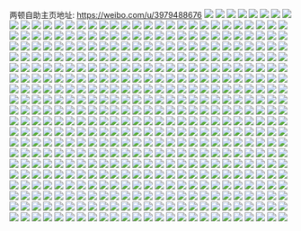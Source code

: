 两顿自助主页地址: https://weibo.com/u/3979488676 
![](https://wx4.sinaimg.cn/mw2000/ed322da4gy1h92bbf7rbbj20ka0syacl.jpg) 
![](https://wx4.sinaimg.cn/mw2000/ed322da4gy1h8z2024wazj20jw16c7al.jpg) 
![](https://wx4.sinaimg.cn/mw2000/ed322da4gy1h8z202hd1yj20jv18admh.jpg) 
![](https://wx4.sinaimg.cn/mw2000/ed322da4gy1h8n078gl5mj20mz15ktgz.jpg) 
![](https://wx4.sinaimg.cn/mw2000/ed322da4gy1h8n079qeenj20mz16bgtx.jpg) 
![](https://wx4.sinaimg.cn/mw2000/ed322da4gy1h8n07bbtqaj20mz15kwmu.jpg) 
![](https://wx4.sinaimg.cn/mw2000/ed322da4gy1h8g7yzkdy3j22c03401l0.jpg) 
![](https://wx4.sinaimg.cn/mw2000/ed322da4gy1h8g7z302j8j22c0340qv8.jpg) 
![](https://wx4.sinaimg.cn/mw2000/ed322da4gy1h8chcjrd5aj22c0340hdv.jpg) 
![](https://wx4.sinaimg.cn/mw2000/ed322da4gy1h8chclw22uj22c03404qr.jpg) 
![](https://wx4.sinaimg.cn/mw2000/ed322da4gy1h8chchbwqyj22c0340qv7.jpg) 
![](https://wx4.sinaimg.cn/mw2000/ed322da4gy1h8atebboakj20ka0tzjt6.jpg) 
![](https://wx4.sinaimg.cn/mw2000/ed322da4gy1h86vhyb4lxj22c03407wh.jpg) 
![](https://wx4.sinaimg.cn/mw2000/ed322da4gy1h86vi1uaiij22c03407wh.jpg) 
![](https://wx4.sinaimg.cn/mw2000/ed322da4gy1h86vi0edb8j22c0340e81.jpg) 
![](https://wx4.sinaimg.cn/mw2000/ed322da4gy1h86vi3zs54j22c0340qv5.jpg) 
![](https://wx4.sinaimg.cn/mw2000/ed322da4gy1h8641iiwk5j20k70vfad9.jpg) 
![](https://wx4.sinaimg.cn/mw2000/ed322da4gy1h863gi9m9jj20ji12oq8b.jpg) 
![](https://wx4.sinaimg.cn/mw2000/ed322da4gy1h83g9q6m1kj22c0340u0z.jpg) 
![](https://wx4.sinaimg.cn/mw2000/ed322da4gy1h83g9u0l39j22c03401kz.jpg) 
![](https://wx4.sinaimg.cn/mw2000/ed322da4gy1h83g9lr34xj22c03401kz.jpg) 
![](https://wx4.sinaimg.cn/mw2000/ed322da4gy1h83g9wyn5xj22c0340hdu.jpg) 
![](https://wx4.sinaimg.cn/mw2000/ed322da4gy1h83ga1ufmaj22c0340b2b.jpg) 
![](https://wx4.sinaimg.cn/mw2000/ed322da4gy1h83g9zhsemj22c03407wj.jpg) 
![](https://wx4.sinaimg.cn/mw2000/ed322da4gy1h7vemttfs1j20zk252wqi.jpg) 
![](https://wx4.sinaimg.cn/mw2000/ed322da4gy1h7vemm2ngfj23402c0hdt.jpg) 
![](https://wx4.sinaimg.cn/mw2000/ed322da4gy1h7ue2ak4btj22d035chdu.jpg) 
![](https://wx4.sinaimg.cn/mw2000/ed322da4gy1h7ue2btx9xj21be0zktcd.jpg) 
![](https://wx4.sinaimg.cn/mw2000/ed322da4gy1h7ue2dzu6bj21be0zkjtx.jpg) 
![](https://wx4.sinaimg.cn/mw2000/ed322da4gy1h7ue1u4i2ij22c0340x6p.jpg) 
![](https://wx4.sinaimg.cn/mw2000/ed322da4gy1h7ue1xeijhj22c0340qv5.jpg) 
![](https://wx4.sinaimg.cn/mw2000/ed322da4gy1h7ue1ng6sij20tu0y0ar0.jpg) 
![](https://wx4.sinaimg.cn/mw2000/ed322da4gy1h7lxu5ji7kj20u013sgzi.jpg) 
![](https://wx4.sinaimg.cn/mw2000/ed322da4ly1h7larkwkiwj20n01dsh21.jpg) 
![](https://wx4.sinaimg.cn/mw2000/ed322da4ly1h7larxevdij20n01dsts7.jpg) 
![](https://wx4.sinaimg.cn/mw2000/ed322da4gy1h7j3inhljpj20jn13h45w.jpg) 
![](https://wx4.sinaimg.cn/mw2000/ed322da4gy1h7j3imwx33j20jl138tf8.jpg) 
![](https://wx4.sinaimg.cn/mw2000/ed322da4gy1h7d6rogisdj20jm0z0wm7.jpg) 
![](https://wx4.sinaimg.cn/mw2000/ed322da4gy1h77hjct68gj22c0340x6p.jpg) 
![](https://wx4.sinaimg.cn/mw2000/ed322da4gy1h77hjg7zr8j22c0340hdu.jpg) 
![](https://wx4.sinaimg.cn/mw2000/ed322da4gy1h77hjht3erj22c0340npd.jpg) 
![](https://wx4.sinaimg.cn/mw2000/ed322da4gy1h77hjknacij22c0340b2a.jpg) 
![](https://wx4.sinaimg.cn/mw2000/ed322da4gy1h77hjmaulxj22c03407wi.jpg) 
![](https://wx4.sinaimg.cn/mw2000/ed322da4gy1h77hjnlfh7j22c0340b29.jpg) 
![](https://wx4.sinaimg.cn/mw2000/ed322da4gy1h77hjr2w64j23402c0qv6.jpg) 
![](https://wx4.sinaimg.cn/mw2000/ed322da4gy1h77hebku5xj20jn131abi.jpg) 
![](https://wx4.sinaimg.cn/mw2000/ed322da4gy1h77hec1vtuj20jk12p0uc.jpg) 
![](https://wx4.sinaimg.cn/mw2000/ed322da4gy1h77heasd57j20jo12admm.jpg) 
![](https://wx4.sinaimg.cn/mw2000/ed322da4gy1h76d2257dxj20n00ja0t8.jpg) 
![](https://wx4.sinaimg.cn/mw2000/ed322da4gy1h73dk568kjj227u2i97wj.jpg) 
![](https://wx4.sinaimg.cn/mw2000/ed322da4gy1h727yvwtp3j21ve221kjl.jpg) 
![](https://wx4.sinaimg.cn/mw2000/ed322da4gy1h70krcdk02j20jw0q4dh0.jpg) 
![](https://wx4.sinaimg.cn/mw2000/ed322da4gy1h6urilwayzj20n010qwkk.jpg) 
![](https://wx4.sinaimg.cn/mw2000/ed322da4gy1h6urilchnuj20m910hagv.jpg) 
![](https://wx4.sinaimg.cn/mw2000/ed322da4gy1h6urimdh9pj20n010zk02.jpg) 
![](https://wx4.sinaimg.cn/mw2000/ed322da4gy1h6uriklsdlj22c0340npe.jpg) 
![](https://wx4.sinaimg.cn/mw2000/ed322da4gy1h6urimvwm8j20s00zkdlh.jpg) 
![](https://wx4.sinaimg.cn/mw2000/ed322da4gy1h6urinfmd8j20n00zqqct.jpg) 
![](https://wx4.sinaimg.cn/mw2000/ed322da4gy1h6urinxpkrj20n012vajn.jpg) 
![](https://wx4.sinaimg.cn/mw2000/ed322da4gy1h6uripf9olj20n00rmn1f.jpg) 
![](https://wx4.sinaimg.cn/mw2000/ed322da4gy1h6uriozxmaj20mz12t7di.jpg) 
![](https://wx4.sinaimg.cn/mw2000/ed322da4gy1h6to6ua7iej21jp2dsb29.jpg) 
![](https://wx4.sinaimg.cn/mw2000/ed322da4gy1h6sv511evsj225x2llqv5.jpg) 
![](https://wx4.sinaimg.cn/mw2000/ed322da4gy1h6rthuy5dvj20mz13m44u.jpg) 
![](https://wx4.sinaimg.cn/mw2000/ed322da4gy1h6pkc6hfrcj20jq159n3r.jpg) 
![](https://wx4.sinaimg.cn/mw2000/ed322da4gy1h6pkf7vzo2j20jm168tab.jpg) 
![](https://wx4.sinaimg.cn/mw2000/ed322da4gy1h6ed0dpjnfj20jy148jsn.jpg) 
![](https://wx4.sinaimg.cn/mw2000/ed322da4gy1h6e5947yd9j20k011iwfx.jpg) 
![](https://wx4.sinaimg.cn/mw2000/ed322da4gy1h6dk9z9t0hj20mz1a4afs.jpg) 
![](https://wx4.sinaimg.cn/mw2000/ed322da4gy1h6b46u1wmcj20n01dsh6y.jpg) 
![](https://wx4.sinaimg.cn/mw2000/ed322da4gy1h66ez0kq2rj20n015wwg2.jpg) 
![](https://wx4.sinaimg.cn/mw2000/ed322da4gy1h66emidbb7j20mz160tgd.jpg) 
![](https://wx4.sinaimg.cn/mw2000/ed322da4gy1h665qwnud4j20u00u0787.jpg) 
![](https://wx4.sinaimg.cn/mw2000/ed322da4gy1h665qvrikij20u00pwjtc.jpg) 
![](https://wx4.sinaimg.cn/mw2000/ed322da4gy1h664bqopbtj20jt12q45h.jpg) 
![](https://wx4.sinaimg.cn/mw2000/ed322da4gy1h664bpdqvej20js12n7b7.jpg) 
![](https://wx4.sinaimg.cn/mw2000/ed322da4gy1h658a1ip81j20n01ds1kx.jpg) 
![](https://wx4.sinaimg.cn/mw2000/ed322da4gy1h658a73cayj20n01ds1kx.jpg) 
![](https://wx4.sinaimg.cn/mw2000/ed322da4gy1h62zcut9wxj21z62le1ky.jpg) 
![](https://wx4.sinaimg.cn/mw2000/ed322da4gy1h62zcxb1saj21uf340qlc.jpg) 
![](https://wx4.sinaimg.cn/mw2000/ed322da4gy1h62tjey8m1j22v725eu0y.jpg) 
![](https://wx4.sinaimg.cn/mw2000/ed322da4gy1h62tjbdmvgj22c03404qr.jpg) 
![](https://wx4.sinaimg.cn/mw2000/ed322da4gy1h62tjggl5uj222e2r67wi.jpg) 
![](https://wx4.sinaimg.cn/mw2000/ed322da4gy1h62tj7bswbj22c03404qr.jpg) 
![](https://wx4.sinaimg.cn/mw2000/ed322da4gy1h62tj9hxo7j22vc23sb2a.jpg) 
![](https://wx4.sinaimg.cn/mw2000/ed322da4gy1h62tjd1yodj22762xk7wi.jpg) 
![](https://wx4.sinaimg.cn/mw2000/ed322da4gy1h61wphtr7aj22902lgqv6.jpg) 
![](https://wx4.sinaimg.cn/mw2000/ed322da4gy1h61wpjf925j22bh2johdu.jpg) 
![](https://wx4.sinaimg.cn/mw2000/ed322da4gy1h61wpgnc5kj22c02q2apk.jpg) 
![](https://wx4.sinaimg.cn/mw2000/ed322da4gy1h61wpl2r9qj224f2sce82.jpg) 
![](https://wx4.sinaimg.cn/mw2000/ed322da4gy1h61wpm90aej22792ixe82.jpg) 
![](https://wx4.sinaimg.cn/mw2000/ed322da4gy1h61wpp18jfj23402751ky.jpg) 
![](https://wx4.sinaimg.cn/mw2000/ed322da4gy1h61wqct9b4j22c0340u0y.jpg) 
![](https://wx4.sinaimg.cn/mw2000/ed322da4gy1h61wqany49j22c0340e82.jpg) 
![](https://wx4.sinaimg.cn/mw2000/ed322da4gy1h61wppx5oyj22o0252u0x.jpg) 
![](https://wx4.sinaimg.cn/mw2000/ed322da4gy1h608wv3efij20jf129dht.jpg) 
![](https://wx4.sinaimg.cn/mw2000/ed322da4gy1h5z3zpbz3pj20n00lmtcu.jpg) 
![](https://wx4.sinaimg.cn/mw2000/ed322da4gy1h5vwvxcjfnj22c03407wi.jpg) 
![](https://wx4.sinaimg.cn/mw2000/ed322da4gy1h5vww0gh8pj225f2ns4qq.jpg) 
![](https://wx4.sinaimg.cn/mw2000/ed322da4gy1h5vwvv20nyj22c0340kjm.jpg) 
![](https://wx4.sinaimg.cn/mw2000/ed322da4gy1h5vww1zccjj22401j5e81.jpg) 
![](https://wx4.sinaimg.cn/mw2000/ed322da4gy1h5uynmju6sj20jr138dha.jpg) 
![](https://wx4.sinaimg.cn/mw2000/ed322da4gy1h5tv2ctdrwj22c020o7wi.jpg) 
![](https://wx4.sinaimg.cn/mw2000/ed322da4gy1h5tv2b7pnjj22c0340u0y.jpg) 
![](https://wx4.sinaimg.cn/mw2000/ed322da4gy1h5logw35m6j22c02r91kz.jpg) 
![](https://wx4.sinaimg.cn/mw2000/ed322da4gy1h5logudgknj223t2gqb2a.jpg) 
![](https://wx4.sinaimg.cn/mw2000/ed322da4gy1h5logxa7t2j22c0340e81.jpg) 
![](https://wx4.sinaimg.cn/mw2000/ed322da4gy1h5logzbb58j22c0340e83.jpg) 
![](https://wx4.sinaimg.cn/mw2000/ed322da4gy1h5hvknfi79j20jq13g45c.jpg) 
![](https://wx4.sinaimg.cn/mw2000/ed322da4gy1h5doknn5a9j22c02daqv5.jpg) 
![](https://wx4.sinaimg.cn/mw2000/ed322da4gy1h5dol41l3zj226y2gw4qq.jpg) 
![](https://wx4.sinaimg.cn/mw2000/ed322da4gy1h5dol1uog7j22c0340b29.jpg) 
![](https://wx4.sinaimg.cn/mw2000/ed322da4gy1h5dokts0wcj22c03404qr.jpg) 
![](https://wx4.sinaimg.cn/mw2000/ed322da4gy1h5dol007e1j22c0340e83.jpg) 
![](https://wx4.sinaimg.cn/mw2000/ed322da4gy1h5dokqqlyjj22c0340b2b.jpg) 
![](https://wx4.sinaimg.cn/mw2000/ed322da4gy1h5dokxgzb0j22c0340u0y.jpg) 
![](https://wx4.sinaimg.cn/mw2000/ed322da4gy1h5dol4tcvej20jg0pwtci.jpg) 
![](https://wx4.sinaimg.cn/mw2000/ed322da4gy1h5dokm71drj22c03407wh.jpg) 
![](https://wx4.sinaimg.cn/mw2000/ed322da4gy1h5arellztcj20n011j0y6.jpg) 
![](https://wx4.sinaimg.cn/mw2000/ed322da4gy1h4tzl1hk5hj22c0340tqx.jpg) 
![](https://wx4.sinaimg.cn/mw2000/ed322da4gy1h4tzldeta2j20sp0zkjzu.jpg) 
![](https://wx4.sinaimg.cn/mw2000/ed322da4gy1h4tzl2wczjj21sc2dsu0x.jpg) 
![](https://wx4.sinaimg.cn/mw2000/ed322da4gy1h4tzlcsmudj22c0340khx.jpg) 
![](https://wx4.sinaimg.cn/mw2000/ed322da4gy1h4q2raufgej22572g2qv5.jpg) 
![](https://wx4.sinaimg.cn/mw2000/ed322da4gy1h4q2r301qrj21sc2a3kjl.jpg) 
![](https://wx4.sinaimg.cn/mw2000/ed322da4gy1h4q2rdwa7tj22c02m84qq.jpg) 
![](https://wx4.sinaimg.cn/mw2000/ed322da4gy1h4q2rj3ch8j216o1kwkd8.jpg) 
![](https://wx4.sinaimg.cn/mw2000/ed322da4gy1h4q2rg7037j221u1z0hdt.jpg) 
![](https://wx4.sinaimg.cn/mw2000/ed322da4gy1h4q2r4aurdj22ds1scu0x.jpg) 
![](https://wx4.sinaimg.cn/mw2000/ed322da4gy1h4q2r09jx9j21kw16odzj.jpg) 
![](https://wx4.sinaimg.cn/mw2000/ed322da4gy1h4q2rs2wqrj22c02zbu0y.jpg) 
![](https://wx4.sinaimg.cn/mw2000/ed322da4gy1h4jine2fh9j22c0340x6q.jpg) 
![](https://wx4.sinaimg.cn/mw2000/ed322da4gy1h4jinfg232j22c02lwu0x.jpg) 
![](https://wx4.sinaimg.cn/mw2000/ed322da4gy1h4jingyjtkj226y2b3hdt.jpg) 
![](https://wx4.sinaimg.cn/mw2000/ed322da4gy1h4c2hnns2rj23402c0qv5.jpg) 
![](https://wx4.sinaimg.cn/mw2000/ed322da4gy1h4c2hsei2bj23402c0hdu.jpg) 
![](https://wx4.sinaimg.cn/mw2000/ed322da4gy1h4c2i2as1vj20zk8y5kjq.jpg) 
![](https://wx4.sinaimg.cn/mw2000/ed322da4gy1h4c2icxjkwj235q23uu0y.jpg) 
![](https://wx4.sinaimg.cn/mw2000/ed322da4gy1h4c2hjeoi9j21hc0zkgur.jpg) 
![](https://wx4.sinaimg.cn/mw2000/ed322da4gy1h4c2jagcavj21cw0u0tzm.jpg) 
![](https://wx4.sinaimg.cn/mw2000/ed322da4gy1h4c2klr104j24q335ehdy.jpg) 
![](https://wx4.sinaimg.cn/mw2000/ed322da4gy1h46twwi3o0j20mz126q7j.jpg) 
![](https://wx4.sinaimg.cn/mw2000/ed322da4gy1h46twuzws3j20mz11gq6b.jpg) 
![](https://wx4.sinaimg.cn/mw2000/ed322da4gy1h46twxo7z6j20mz11t786.jpg) 
![](https://wx4.sinaimg.cn/mw2000/ed322da4gy1h466m4q966j218y0u0nbr.jpg) 
![](https://wx4.sinaimg.cn/mw2000/ed322da4gy1h439zrsuwcj21hc0zkwnk.jpg) 
![](https://wx4.sinaimg.cn/mw2000/ed322da4gy1h42x6io34pj21900u07ip.jpg) 
![](https://wx4.sinaimg.cn/mw2000/ed322da4gy1h41jqzp0ynj20jp13rq9c.jpg) 
![](https://wx4.sinaimg.cn/mw2000/ed322da4gy1h41jr033a7j20jj12h44l.jpg) 
![](https://wx4.sinaimg.cn/mw2000/ed322da4gy1h3wab1ymgsj20mf0usn3o.jpg) 
![](https://wx4.sinaimg.cn/mw2000/ed322da4gy1h3wab2slzmj20n00p9af7.jpg) 
![](https://wx4.sinaimg.cn/mw2000/ed322da4gy1h3wab3ibzxj20n00xlq73.jpg) 
![](https://wx4.sinaimg.cn/mw2000/ed322da4gy1h3qlxbjd6tj22c03404qr.jpg) 
![](https://wx4.sinaimg.cn/mw2000/ed322da4gy1h3qlx91ma3j22c02721ky.jpg) 
![](https://wx4.sinaimg.cn/mw2000/ed322da4gy1h3qlxdrjddj22c03407wi.jpg) 
![](https://wx4.sinaimg.cn/mw2000/ed322da4gy1h3qlxa2wjdj21yg1urnpd.jpg) 
![](https://wx4.sinaimg.cn/mw2000/ed322da4gy1h3qlxfyoopj22c0222kjl.jpg) 
![](https://wx4.sinaimg.cn/mw2000/ed322da4gy1h3qlx7qaomj22aa2fmb2a.jpg) 
![](https://wx4.sinaimg.cn/mw2000/ed322da4gy1h3ku4v8qzhj21n21yub29.jpg) 
![](https://wx4.sinaimg.cn/mw2000/ed322da4gy1h3h4bovjgcj20jm13xgse.jpg) 
![](https://wx4.sinaimg.cn/mw2000/ed322da4gy1h3h4bpihuhj20js13wtfh.jpg) 
![](https://wx4.sinaimg.cn/mw2000/ed322da4gy1h3h4bq1ivrj20jm13eagz.jpg) 
![](https://wx4.sinaimg.cn/mw2000/ed322da4gy1h3fzh05pfhj20ju162476.jpg) 
![](https://wx4.sinaimg.cn/mw2000/ed322da4gy1h3fzgznsqhj20jq15t0zq.jpg) 
![](https://wx4.sinaimg.cn/mw2000/ed322da4gy1h3fzh0o1sej20n017otha.jpg) 
![](https://wx4.sinaimg.cn/mw2000/ed322da4gy1h3a85oagirj20go0ej3yh.jpg) 
![](https://wx4.sinaimg.cn/mw2000/ed322da4gy1h3a280zq37j20n018ugr3.jpg) 
![](https://wx4.sinaimg.cn/mw2000/ed322da4gy1h38zh5knblj20u0140ts6.jpg) 
![](https://wx4.sinaimg.cn/mw2000/ed322da4gy1h38zg72yroj22c0340b2d.jpg) 
![](https://wx4.sinaimg.cn/mw2000/ed322da4gy1h38zg8lquzj22io1w0qv6.jpg) 
![](https://wx4.sinaimg.cn/mw2000/ed322da4gy1h38zgafwchj22io1w0u0y.jpg) 
![](https://wx4.sinaimg.cn/mw2000/ed322da4gy1h386ew5ay9j22c0340hdv.jpg) 
![](https://wx4.sinaimg.cn/mw2000/ed322da4gy1h386es7zmhj23402c0u0z.jpg) 
![](https://wx4.sinaimg.cn/mw2000/ed322da4gy1h37n973axhj20u00vedqn.jpg) 
![](https://wx4.sinaimg.cn/mw2000/ed322da4gy1h3706hrejmj211g19awt1.jpg) 
![](https://wx4.sinaimg.cn/mw2000/ed322da4gy1h3706jg00zj22bc334npd.jpg) 
![](https://wx4.sinaimg.cn/mw2000/ed322da4gy1h3709zlb6gj20n015tgwk.jpg) 
![](https://wx4.sinaimg.cn/mw2000/ed322da4gy1h3709xy4t4j20tz128dse.jpg) 
![](https://wx4.sinaimg.cn/mw2000/ed322da4gy1h3706k8v4dj212n1fh7la.jpg) 
![](https://wx4.sinaimg.cn/mw2000/ed322da4gy1h30039ugr2j20n0139dnh.jpg) 
![](https://wx4.sinaimg.cn/mw2000/ed322da4gy1h30039dx6hj20n013410j.jpg) 
![](https://wx4.sinaimg.cn/mw2000/ed322da4gy1h3003a96d5j20mz133qa2.jpg) 
![](https://wx4.sinaimg.cn/mw2000/ed322da4gy1h2zxe0m8q1j23402c04qr.jpg) 
![](https://wx4.sinaimg.cn/mw2000/ed322da4gy1h2zxdybyehj22j824eqv5.jpg) 
![](https://wx4.sinaimg.cn/mw2000/ed322da4gy1h2zxe20r5uj229o253b2a.jpg) 
![](https://wx4.sinaimg.cn/mw2000/ed322da4gy1h2kzepks1vj20mz11iq9i.jpg) 
![](https://wx4.sinaimg.cn/mw2000/ed322da4gy1h2kurtyu5qj22c0340hdt.jpg) 
![](https://wx4.sinaimg.cn/mw2000/ed322da4gy1h2kurz4qn7j224e2qmkjl.jpg) 
![](https://wx4.sinaimg.cn/mw2000/ed322da4gy1h2knhtgwt6j22qr1hnu0x.jpg) 
![](https://wx4.sinaimg.cn/mw2000/ed322da4gy1h2knhue1l0j22c02ejx6p.jpg) 
![](https://wx4.sinaimg.cn/mw2000/ed322da4gy1h2kot0gb1mj235s2dchdv.jpg) 
![](https://wx4.sinaimg.cn/mw2000/ed322da4gy1h2knhoh7pdj22by1w3hdt.jpg) 
![](https://wx4.sinaimg.cn/mw2000/ed322da4gy1h2jqbxpyr0j20mz19jwka.jpg) 
![](https://wx4.sinaimg.cn/mw2000/ed322da4gy1h2fvvqbk20j20mz0u2n2y.jpg) 
![](https://wx4.sinaimg.cn/mw2000/ed322da4gy1h2fvvpg1wtj20ed0hndiq.jpg) 
![](https://wx4.sinaimg.cn/mw2000/ed322da4gy1h2bnldvpy9j20cy03kmxr.jpg) 
![](https://wx4.sinaimg.cn/mw2000/ed322da4gy1h284t7ab2bj20jx17yqa7.jpg) 
![](https://wx4.sinaimg.cn/mw2000/ed322da4gy1h284t6oquvj20jo17magw.jpg) 
![](https://wx4.sinaimg.cn/mw2000/ed322da4gy1h284t7u6smj20jg17eagq.jpg) 
![](https://wx4.sinaimg.cn/mw2000/ed322da4gy1h284t97hyxj20jp1630yz.jpg) 
![](https://wx4.sinaimg.cn/mw2000/ed322da4gy1h284t9rnirj20jm189dm5.jpg) 
![](https://wx4.sinaimg.cn/mw2000/ed322da4gy1h25u9z4a9uj22c02u3x6p.jpg) 
![](https://wx4.sinaimg.cn/mw2000/ed322da4gy1h25ua1j5ffj22c0340qv6.jpg) 
![](https://wx4.sinaimg.cn/mw2000/ed322da4gy1h25ua5j52lj22c0340u0x.jpg) 
![](https://wx4.sinaimg.cn/mw2000/ed322da4gy1h25u9xdz61j223t20hhdt.jpg) 
![](https://wx4.sinaimg.cn/mw2000/ed322da4gy1h25ua7vjlcj22c03401kz.jpg) 
![](https://wx4.sinaimg.cn/mw2000/ed322da4gy1h25uaa8kgkj229g25ie81.jpg) 
![](https://wx4.sinaimg.cn/mw2000/ed322da4gy1h25v7120m3j22oc3kgb2b.jpg) 
![](https://wx4.sinaimg.cn/mw2000/ed322da4gy1h23nhuxuq7j20n00zfagw.jpg) 
![](https://wx4.sinaimg.cn/mw2000/ed322da4gy1h223papscfj20jw11wagk.jpg) 
![](https://wx4.sinaimg.cn/mw2000/ed322da4gy1h219kh5j61j22c0340qv6.jpg) 
![](https://wx4.sinaimg.cn/mw2000/ed322da4gy1h219kizbc7j22c0222qv5.jpg) 
![](https://wx4.sinaimg.cn/mw2000/ed322da4gy1h219kdc48fj22c03247ph.jpg) 
![](https://wx4.sinaimg.cn/mw2000/ed322da4gy1h219ke62gkj22742xi4qq.jpg) 
![](https://wx4.sinaimg.cn/mw2000/ed322da4gy1h219wr7memj21sc2ds1ky.jpg) 
![](https://wx4.sinaimg.cn/mw2000/ed322da4gy1h219ws58rgj21sc2dsx6p.jpg) 
![](https://wx4.sinaimg.cn/mw2000/ed322da4gy1h219unux59j20mz0udgwc.jpg) 
![](https://wx4.sinaimg.cn/mw2000/ed322da4gy1h1s89gvsndj20j50ogabh.jpg) 
![](https://wx4.sinaimg.cn/mw2000/ed322da4gy1h1s89ha0x2j20iy0u3wi3.jpg) 
![](https://wx4.sinaimg.cn/mw2000/ed322da4gy1h1s89qjvlmj20j90vgdiq.jpg) 
![](https://wx4.sinaimg.cn/mw2000/ed322da4gy1h1s89fbcs1j20ji18vn05.jpg) 
![](https://wx4.sinaimg.cn/mw2000/ed322da4gy1h1rhvdtnnyj20mj0hmwgj.jpg) 
![](https://wx4.sinaimg.cn/mw2000/ed322da4gy1h1ql1ymisbj213u0tunfk.jpg) 
![](https://wx4.sinaimg.cn/mw2000/ed322da4gy1h1ql21dizhj22c03401ky.jpg) 
![](https://wx4.sinaimg.cn/mw2000/ed322da4gy1h1ql22syblj22c0340b2a.jpg) 
![](https://wx4.sinaimg.cn/mw2000/ed322da4gy1h1ql1zqwqqj22c0340e82.jpg) 
![](https://wx4.sinaimg.cn/mw2000/ed322da4gy1h1ql1vfciyj22c03401kz.jpg) 
![](https://wx4.sinaimg.cn/mw2000/ed322da4gy1h1ql1x432xj22bo26yb2a.jpg) 
![](https://wx4.sinaimg.cn/mw2000/ed322da4gy1h1ngopmixdj22c0340b2a.jpg) 
![](https://wx4.sinaimg.cn/mw2000/ed322da4gy1h1imkqodlqj20jy0p442x.jpg) 
![](https://wx4.sinaimg.cn/mw2000/ed322da4gy1h1h74gzcg2j22c0340x6p.jpg) 
![](https://wx4.sinaimg.cn/mw2000/ed322da4gy1h1e8zzh3gpj20n0191gt1.jpg) 
![](https://wx4.sinaimg.cn/mw2000/ed322da4gy1h1e8zzwre2j20n017j452.jpg) 
![](https://wx4.sinaimg.cn/mw2000/ed322da4gy1h1e9009kdyj20n0191dmw.jpg) 
![](https://wx4.sinaimg.cn/mw2000/ed322da4gy1h13ftsner9j224f2tzu0x.jpg) 
![](https://wx4.sinaimg.cn/mw2000/ed322da4gy1h13ftttsi2j229s312qv5.jpg) 
![](https://wx4.sinaimg.cn/mw2000/ed322da4gy1h13ftvlp76j227s2yeu0y.jpg) 
![](https://wx4.sinaimg.cn/mw2000/ed322da4gy1h107y6vesjj22c0340u0y.jpg) 
![](https://wx4.sinaimg.cn/mw2000/ed322da4gy1h107y8mc6uj22c0340npe.jpg) 
![](https://wx4.sinaimg.cn/mw2000/ed322da4gy1h0xybgafxxj22c02xqhdv.jpg) 
![](https://wx4.sinaimg.cn/mw2000/ed322da4gy1h0wsa76dfwj20n00ofjzc.jpg) 
![](https://wx4.sinaimg.cn/mw2000/ed322da4gy1h0wsaa5ls2j22c032ox6q.jpg) 
![](https://wx4.sinaimg.cn/mw2000/ed322da4gy1h0wsa6kp1qj20n00qe45n.jpg) 
![](https://wx4.sinaimg.cn/mw2000/ed322da4gy1h0v98zo63pj20n011ywmc.jpg) 
![](https://wx4.sinaimg.cn/mw2000/ed322da4gy1h0f2wz2ccaj22c0340x6p.jpg) 
![](https://wx4.sinaimg.cn/mw2000/ed322da4gy1h0e3u46s52j22c0340u0x.jpg) 
![](https://wx4.sinaimg.cn/mw2000/ed322da4gy1h08i1wkdt1j22c0340hdu.jpg) 
![](https://wx4.sinaimg.cn/mw2000/ed322da4gy1h08i220oxyj229z2es1ky.jpg) 
![](https://wx4.sinaimg.cn/mw2000/ed322da4gy1h08i1z6th7j22822l6x6p.jpg) 
![](https://wx4.sinaimg.cn/mw2000/ed322da4gy1h08jn7tlirj22c03407wj.jpg) 
![](https://wx4.sinaimg.cn/mw2000/ed322da4gy1h07i4snuelj22c0340u0y.jpg) 
![](https://wx4.sinaimg.cn/mw2000/ed322da4gy1h04oj2pnt0j225w1tjhdt.jpg) 
![](https://wx4.sinaimg.cn/mw2000/ed322da4gy1h01ocqkfd8j22c0340x6q.jpg) 
![](https://wx4.sinaimg.cn/mw2000/ed322da4gy1h01ocjz00kj217x13f7np.jpg) 
![](https://wx4.sinaimg.cn/mw2000/ed322da4gy1h01oci4vzuj22c02ie7wi.jpg) 
![](https://wx4.sinaimg.cn/mw2000/ed322da4gy1h01ocmystyj221j223qv5.jpg) 
![](https://wx4.sinaimg.cn/mw2000/ed322da4gy1h01oclh241j22c02mcu0x.jpg) 
![](https://wx4.sinaimg.cn/mw2000/ed322da4gy1h01ocgr8t7j22c0340b2a.jpg) 
![](https://wx4.sinaimg.cn/mw2000/ed322da4gy1h01ocega9aj20u010ogz2.jpg) 
![](https://wx4.sinaimg.cn/mw2000/ed322da4gy1h01oc9gx5nj234028r1ky.jpg) 
![](https://wx4.sinaimg.cn/mw2000/ed322da4gy1h01ocaye51j20u018cape.jpg) 
![](https://wx4.sinaimg.cn/mw2000/ed322da4gy1h01ocdc8p4j22c0340kjm.jpg) 
![](https://wx4.sinaimg.cn/mw2000/ed322da4gy1h01c2ifgumj20lv0180sx.jpg) 
![](https://wx4.sinaimg.cn/mw2000/ed322da4gy1h00mkprd9kj20zk2rfe81.jpg) 
![](https://wx4.sinaimg.cn/mw2000/ed322da4gy1gzzdytj3m4j20m90yqaia.jpg) 
![](https://wx4.sinaimg.cn/mw2000/ed322da4gy1gzvvtplg87j21sc1pmtzr.jpg) 
![](https://wx4.sinaimg.cn/mw2000/ed322da4gy1gzvvtqchdvj21o11xshdt.jpg) 
![](https://wx4.sinaimg.cn/mw2000/ed322da4gy1gzutku040kj20n012d4a4.jpg) 
![](https://wx4.sinaimg.cn/mw2000/ed322da4gy1gzutkt9vrsj20mz1404an.jpg) 
![](https://wx4.sinaimg.cn/mw2000/ed322da4gy1gzpvj502bdj223n1mehdt.jpg) 
![](https://wx4.sinaimg.cn/mw2000/ed322da4gy1gzp07jqjcaj22c0340e81.jpg) 
![](https://wx4.sinaimg.cn/mw2000/ed322da4gy1gzkabdeualj22c03407wi.jpg) 
![](https://wx4.sinaimg.cn/mw2000/ed322da4gy1gzkabbkz9gj22c0340b2a.jpg) 
![](https://wx4.sinaimg.cn/mw2000/ed322da4gy1gzhu8rwpgzj22c03401l0.jpg) 
![](https://wx4.sinaimg.cn/mw2000/ed322da4gy1gzgtmlc9pwj22c0340npd.jpg) 
![](https://wx4.sinaimg.cn/mw2000/ed322da4gy1gz9tehpd5vj22c03401kz.jpg) 
![](https://wx4.sinaimg.cn/mw2000/ed322da4gy1gz88gum2j1j21k32234qp.jpg) 
![](https://wx4.sinaimg.cn/mw2000/ed322da4gy1gz88gw4b2hj22c0340npe.jpg) 
![](https://wx4.sinaimg.cn/mw2000/ed322da4gy1gz6idzetkdj20jd0yo79z.jpg) 
![](https://wx4.sinaimg.cn/mw2000/ed322da4gy1gz3yie5x4lj2340256kjn.jpg) 
![](https://wx4.sinaimg.cn/mw2000/ed322da4gy1gyyafpuq46j20u20y8h0s.jpg) 
![](https://wx4.sinaimg.cn/mw2000/ed322da4gy1gyxc4xz51fj20mz14o79k.jpg) 
![](https://wx4.sinaimg.cn/mw2000/ed322da4gy1gyxc4yg2u1j20n014en1q.jpg) 
![](https://wx4.sinaimg.cn/mw2000/ed322da4gy1gyvzkwnykwj22c03401ky.jpg) 
![](https://wx4.sinaimg.cn/mw2000/ed322da4gy1gyvzkxifqtj22c03404qq.jpg) 
![](https://wx4.sinaimg.cn/mw2000/ed322da4gy1gyvzkvqa3aj22c03401ky.jpg) 
![](https://wx4.sinaimg.cn/mw2000/ed322da4gy1gyvor9nbztj20jz17c0xx.jpg) 
![](https://wx4.sinaimg.cn/mw2000/ed322da4gy1gytmv0su4sj20n015s10q.jpg) 
![](https://wx4.sinaimg.cn/mw2000/ed322da4gy1gyt3toiulnj20n00ynjuw.jpg) 
![](https://wx4.sinaimg.cn/mw2000/ed322da4gy1gyt3qdp1x0j20u02igazq.jpg) 
![](https://wx4.sinaimg.cn/mw2000/ed322da4gy1gyt3qe4celj20u01xsk5n.jpg) 
![](https://wx4.sinaimg.cn/mw2000/ed322da4gy1gyt3qf77o4j20u02hztp8.jpg) 
![](https://wx4.sinaimg.cn/mw2000/ed322da4gy1gyt3qfoatsj20u02j2k9b.jpg) 
![](https://wx4.sinaimg.cn/mw2000/ed322da4gy1gyq2f4qe03j22c0340b2a.jpg) 
![](https://wx4.sinaimg.cn/mw2000/ed322da4gy1gyp51yynerj20n016v14u.jpg) 
![](https://wx4.sinaimg.cn/mw2000/ed322da4gy1gyolqa40tqj20n0170qdp.jpg) 
![](https://wx4.sinaimg.cn/mw2000/ed322da4gy1gymskkbkttj20n01dsdu3.jpg) 
![](https://wx4.sinaimg.cn/mw2000/ed322da4gy1gymskilw9fj20n01dswte.jpg) 
![](https://wx4.sinaimg.cn/mw2000/ed322da4gy1gyk9if6khzj22c0340x6q.jpg) 
![](https://wx4.sinaimg.cn/mw2000/ed322da4gy1gy7gzdbbhxj20n00y67ay.jpg) 
![](https://wx4.sinaimg.cn/mw2000/ed322da4gy1gy7gzfzkvdj20nl0swn28.jpg) 
![](https://wx4.sinaimg.cn/mw2000/ed322da4gy1gy7gze0apoj20n00zxwjt.jpg) 
![](https://wx4.sinaimg.cn/mw2000/ed322da4gy1gy7gzfg1ltj20n010otey.jpg) 
![](https://wx4.sinaimg.cn/mw2000/ed322da4gy1gy7gzeruz1j20n0110agt.jpg) 
![](https://wx4.sinaimg.cn/mw2000/ed322da4gy1gy7gzece0qj20n010sn2e.jpg) 
![](https://wx4.sinaimg.cn/mw2000/ed322da4gy1gxuzpqzm3zj20n00abq5i.jpg) 
![](https://wx4.sinaimg.cn/mw2000/ed322da4gy1gxuzprg3myj20l007vmyo.jpg) 
![](https://wx4.sinaimg.cn/mw2000/ed322da4gy1gxuznno9vgj20my0vqdm7.jpg) 
![](https://wx4.sinaimg.cn/mw2000/ed322da4gy1gxshgm2s9yj22io1w0kjl.jpg) 
![](https://wx4.sinaimg.cn/mw2000/ed322da4gy1gxshgn7d7fj22io1w0kjl.jpg) 
![](https://wx4.sinaimg.cn/mw2000/ed322da4gy1gxsgu2yd8yj234026fhdu.jpg) 
![](https://wx4.sinaimg.cn/mw2000/ed322da4gy1gxsgtz48gkj22c0340hdv.jpg) 
![](https://wx4.sinaimg.cn/mw2000/ed322da4gy1gxsgu1ryb8j227f340hdv.jpg) 
![](https://wx4.sinaimg.cn/mw2000/ed322da4gy1gxfu1ewdnkj20n01dsjwc.jpg) 
![](https://wx4.sinaimg.cn/mw2000/ed322da4gy1gxdj03zsn9j22c0340e82.jpg) 
![](https://wx4.sinaimg.cn/mw2000/ed322da4gy1gxdj05g4qkj22c03401ky.jpg) 
![](https://wx4.sinaimg.cn/mw2000/ed322da4gy1gxdj06zgjkj22c0340kjm.jpg) 
![](https://wx4.sinaimg.cn/mw2000/ed322da4gy1gxdj02o75pj22c0340kjm.jpg) 
![](https://wx4.sinaimg.cn/mw2000/ed322da4gy1gx5go85st8j22c0340qv6.jpg) 
![](https://wx4.sinaimg.cn/mw2000/ed322da4gy1gx1z5w93c7j20zk2mt7wi.jpg) 
![](https://wx4.sinaimg.cn/mw2000/ed322da4gy1gx1z686rm8j20zk3y8kjm.jpg) 
![](https://wx4.sinaimg.cn/mw2000/ed322da4gy1gx1z60x3wjj20zk3y8kjn.jpg) 
![](https://wx4.sinaimg.cn/mw2000/ed322da4gy1gx1z5pqeb2j20zk2mtb2a.jpg) 
![](https://wx4.sinaimg.cn/mw2000/ed322da4gy1gx1z64suizj22c0340e82.jpg) 
![](https://wx4.sinaimg.cn/mw2000/ed322da4gy1gwzqt2aj90j20my0pawit.jpg) 
![](https://wx4.sinaimg.cn/mw2000/ed322da4gy1gwzqt2oer1j20mz0ntae4.jpg) 
![](https://wx4.sinaimg.cn/mw2000/ed322da4gy1gwob6fv865j20n0168qb2.jpg) 
![](https://wx4.sinaimg.cn/mw2000/ed322da4gy1gwob6f3hvzj20n015l46t.jpg) 
![](https://wx4.sinaimg.cn/mw2000/ed322da4gy1gwhwtz96spj20tu0uawlz.jpg) 
![](https://wx4.sinaimg.cn/mw2000/ed322da4gy1gwh8zdm01uj22c0340npd.jpg) 
![](https://wx4.sinaimg.cn/mw2000/ed322da4gy1gwh8zbdof3j22c0340b2a.jpg) 
![](https://wx4.sinaimg.cn/mw2000/ed322da4gy1gwh94ii62gj21ip21unj0.jpg) 
![](https://wx4.sinaimg.cn/mw2000/ed322da4gy1gvzsuv87u1j22c03407wi.jpg) 
![](https://wx4.sinaimg.cn/mw2000/ed322da4gy1gvzsurf20vj22c02c01ky.jpg) 
![](https://wx4.sinaimg.cn/mw2000/ed322da4gy1gvzsutlkrzj22c0340kjm.jpg) 
![](https://wx4.sinaimg.cn/mw2000/ed322da4gy1gvzsup605yj22c02c0qv5.jpg) 
![](https://wx4.sinaimg.cn/mw2000/ed322da4gy1gvzsunn4evj22c02c0x6p.jpg) 
![](https://wx4.sinaimg.cn/mw2000/ed322da4gy1gvzsulz66pj21sc2dsnpd.jpg) 
![](https://wx4.sinaimg.cn/mw2000/ed322da4gy1gvxmfqyy1tj22c0340e82.jpg) 
![](https://wx4.sinaimg.cn/mw2000/ed322da4gy1gvxmfq2n4yj20zk2mt4qp.jpg) 
![](https://wx4.sinaimg.cn/mw2000/ed322da4gy1gvur4cpd2cj23402c04qr.jpg) 
![](https://wx4.sinaimg.cn/mw2000/004ljwNegy1gvjpt6222ij60n01ds1kx02.jpg) 
![](https://wx4.sinaimg.cn/mw2000/004ljwNegy1gvjpt8sisfj60n01ds1kx02.jpg) 
![](https://wx4.sinaimg.cn/mw2000/004ljwNegy1gvf9dsna99j61o0280u0x02.jpg) 
![](https://wx4.sinaimg.cn/mw2000/004ljwNegy1guyuwujj1lj60n01dsqsn02.jpg) 
![](https://wx4.sinaimg.cn/mw2000/004ljwNegy1guyuwxyakyj60n01dsx3l02.jpg) 
![](https://wx4.sinaimg.cn/mw2000/004ljwNegy1gupqib0242j60k00zk76602.jpg) 
![](https://wx4.sinaimg.cn/mw2000/004ljwNegy1gupqiajfmqj60k00zkgne02.jpg) 
![](https://wx4.sinaimg.cn/mw2000/004ljwNegy1guol2ua2xoj61400u042302.jpg) 
![](https://wx4.sinaimg.cn/mw2000/004ljwNegy1guol2vhkk7j61m01u24qp02.jpg) 
![](https://wx4.sinaimg.cn/mw2000/004ljwNegy1guol2up1nqj60sp0hd7an02.jpg) 
![](https://wx4.sinaimg.cn/mw2000/004ljwNegy1gujhyvmrwmj60or0zktd502.jpg) 
![](https://wx4.sinaimg.cn/mw2000/004ljwNegy1gujhywajulj60n01dsqbb02.jpg) 
![](https://wx4.sinaimg.cn/mw2000/004ljwNegy1gug5y99h7yj60k00zktb702.jpg) 
![](https://wx4.sinaimg.cn/mw2000/004ljwNegy1gudymc38bqj60mz18bqbx02.jpg) 
![](https://wx4.sinaimg.cn/mw2000/ed322da4gy1gu4m7ltgppj23402c0b2b.jpg) 
![](https://wx4.sinaimg.cn/mw2000/ed322da4gy1gu4m7obiy1j21o0280hdt.jpg) 
![](https://wx4.sinaimg.cn/mw2000/ed322da4gy1gu4m7pwqn2j21o0280hdt.jpg) 
![](https://wx4.sinaimg.cn/mw2000/ed322da4gy1gu3u1nofqpj22c0340npe.jpg) 
![](https://wx4.sinaimg.cn/mw2000/ed322da4gy1gu3u1r6tmzj22c0340x6q.jpg) 
![](https://wx4.sinaimg.cn/mw2000/ed322da4gy1gu3u1sjvqwj22861v5hdt.jpg) 
![](https://wx4.sinaimg.cn/mw2000/ed322da4gy1gu3u1vt75bj22c03404qr.jpg) 
![](https://wx4.sinaimg.cn/mw2000/ed322da4gy1gu3u1fjliwj21sc2dsnpd.jpg) 
![](https://wx4.sinaimg.cn/mw2000/ed322da4gy1gu3u1ktze3j229d340e82.jpg) 
![](https://wx4.sinaimg.cn/mw2000/ed322da4gy1gttasj71jwj22c03404qq.jpg) 
![](https://wx4.sinaimg.cn/mw2000/ed322da4gy1gttaslv5d3j20zk17wk35.jpg) 
![](https://wx4.sinaimg.cn/mw2000/ed322da4gy1gttasfh9xtj225d2cqhdt.jpg) 
![](https://wx4.sinaimg.cn/mw2000/ed322da4gy1gttasktyz9j22c03401ky.jpg) 
![](https://wx4.sinaimg.cn/mw2000/ed322da4gy1gttasmpbb1j22c02g2npd.jpg) 
![](https://wx4.sinaimg.cn/mw2000/ed322da4gy1gttasgx8hbj22c03407wi.jpg) 
![](https://wx4.sinaimg.cn/mw2000/ed322da4gy1gthoj1ltupj20zk2iwnpd.jpg) 
![](https://wx4.sinaimg.cn/mw2000/ed322da4gy1gthoj2myhvj20zk1hfkgr.jpg) 
![](https://wx4.sinaimg.cn/mw2000/ed322da4gy1gt8kn9fcpfj22c0340b29.jpg) 
![](https://wx4.sinaimg.cn/mw2000/ed322da4gy1gt8kn7yefhj22c03407wi.jpg) 
![](https://wx4.sinaimg.cn/mw2000/ed322da4gy1gt8knbedj2j21od1rq7wh.jpg) 
![](https://wx4.sinaimg.cn/mw2000/ed322da4gy1gt8knehujkj22c0340e83.jpg) 
![](https://wx4.sinaimg.cn/mw2000/ed322da4gy1gt8knah2rkj22c0340kjl.jpg) 
![](https://wx4.sinaimg.cn/mw2000/ed322da4gy1gt8kncgq20j227l1rhhdt.jpg) 
![](https://wx4.sinaimg.cn/mw2000/ed322da4gy1gsy4vfps0zj23402c0npe.jpg) 
![](https://wx4.sinaimg.cn/mw2000/ed322da4gy1gsy4vdjl2rj22c02d14qq.jpg) 
![](https://wx4.sinaimg.cn/mw2000/ed322da4gy1gsy4vilymlj22c03407wi.jpg) 
![](https://wx4.sinaimg.cn/mw2000/ed322da4gy1gsy4v9gfkwj22c0340u0y.jpg) 
![](https://wx4.sinaimg.cn/mw2000/ed322da4gy1gsy4vb917vj23402c0hdu.jpg) 
![](https://wx4.sinaimg.cn/mw2000/ed322da4gy1gsy4v261xdj23402c0npe.jpg) 
![](https://wx4.sinaimg.cn/mw2000/ed322da4gy1gsy4v7ernwj22c0340hdt.jpg) 
![](https://wx4.sinaimg.cn/mw2000/ed322da4gy1gsy4v5mgccj23402c04qq.jpg) 
![](https://wx4.sinaimg.cn/mw2000/ed322da4gy1gsy4v441l4j23402c0npe.jpg) 
![](https://wx4.sinaimg.cn/mw2000/ed322da4gy1gswzqh7k8gj22c0340npd.jpg) 
![](https://wx4.sinaimg.cn/mw2000/ed322da4gy1gswzqifzm7j22c0340npd.jpg) 
![](https://wx4.sinaimg.cn/mw2000/ed322da4gy1gswzqkyzx4j22c0340npd.jpg) 
![](https://wx4.sinaimg.cn/mw2000/ed322da4gy1gswzqm358dj22c0340hdt.jpg) 
![](https://wx4.sinaimg.cn/mw2000/ed322da4gy1gstn5uxfsrj22c02c07wi.jpg) 
![](https://wx4.sinaimg.cn/mw2000/004ljwNegy1gstn5x02wbj62c02c01ky02.jpg) 
![](https://wx4.sinaimg.cn/mw2000/ed322da4gy1gstn5ytyzej22c02c01ky.jpg) 
![](https://wx4.sinaimg.cn/mw2000/ed322da4gy1gstn62xz0zj22c02c0x6p.jpg) 
![](https://wx4.sinaimg.cn/mw2000/ed322da4gy1gstn6yqq03j23402c0b2a.jpg) 
![](https://wx4.sinaimg.cn/mw2000/ed322da4gy1gstn64lt3wj23402c0qv6.jpg) 
![](https://wx4.sinaimg.cn/mw2000/ed322da4gy1gstn664gwkj23342c0npe.jpg) 
![](https://wx4.sinaimg.cn/mw2000/004ljwNegy1gstn67jtmpj625w2vv4qq02.jpg) 
![](https://wx4.sinaimg.cn/mw2000/ed322da4gy1gstn5zf6d2j21lx1dvnjl.jpg) 
![](https://wx4.sinaimg.cn/mw2000/ed322da4gy1gsqrsuf9tmj22c0340npe.jpg) 
![](https://wx4.sinaimg.cn/mw2000/ed322da4gy1gspzky0y2aj22c0340b2b.jpg) 
![](https://wx4.sinaimg.cn/mw2000/ed322da4gy1gspzkzllodj22c0340npd.jpg) 
![](https://wx4.sinaimg.cn/mw2000/ed322da4gy1gsl62i2y2jj22c0340npe.jpg) 
![](https://wx4.sinaimg.cn/mw2000/ed322da4gy1gsl62cy2vgj23202c07wi.jpg) 
![](https://wx4.sinaimg.cn/mw2000/ed322da4gy1gsl62eyef3j22c0340qv6.jpg) 
![](https://wx4.sinaimg.cn/mw2000/ed322da4gy1gsl62jt1yqj226s2384qq.jpg) 
![](https://wx4.sinaimg.cn/mw2000/ed322da4gy1gsl62gfqefj222f2bqu0x.jpg) 
![](https://wx4.sinaimg.cn/mw2000/ed322da4gy1gsl61vkbuuj20n0105jwv.jpg) 
![](https://wx4.sinaimg.cn/mw2000/ed322da4gy1gsl61vw6xyj20n013i45a.jpg) 
![](https://wx4.sinaimg.cn/mw2000/ed322da4gy1gsl61yltlkj21zv340b2a.jpg) 
![](https://wx4.sinaimg.cn/mw2000/ed322da4gy1grh0uuwm19j21701uue1c.jpg) 
![](https://wx4.sinaimg.cn/mw2000/ed322da4gy1grh0uo27ihj21cm1yf7sz.jpg) 
![](https://wx4.sinaimg.cn/mw2000/ed322da4gy1gr6kzuiu0uj21pc29ue81.jpg) 
![](https://wx4.sinaimg.cn/mw2000/ed322da4gy1gr6kzrtkhtj22c0340x6p.jpg) 
![](https://wx4.sinaimg.cn/mw2000/ed322da4gy1gr6kzwj4iyj21pc29u7wh.jpg) 
![](https://wx4.sinaimg.cn/mw2000/ed322da4gy1gr3syu0b21j21jk1flh14.jpg) 
![](https://wx4.sinaimg.cn/mw2000/ed322da4gy1gr3syvs8ctj22bk2t87wh.jpg) 
![](https://wx4.sinaimg.cn/mw2000/ed322da4gy1gr3syt0p9tj21a029ukjl.jpg) 
![](https://wx4.sinaimg.cn/mw2000/ed322da4gy1gr0nrp83mjj22c0340x6p.jpg) 
![](https://wx4.sinaimg.cn/mw2000/ed322da4gy1gpn0wu5my1j22c02c0b29.jpg) 
![](https://wx4.sinaimg.cn/mw2000/ed322da4gy1gpn0wrmjzvj22c02c0awu.jpg) 
![](https://wx4.sinaimg.cn/mw2000/ed322da4gy1gpn0wy5xk8j22c02c07wh.jpg) 
![](https://wx4.sinaimg.cn/mw2000/ed322da4gy1gpn3vihtl2j20mz0m9aeg.jpg) 
![](https://wx4.sinaimg.cn/mw2000/ed322da4gy1gpn3vhdphpj22c0340kjo.jpg) 
![](https://wx4.sinaimg.cn/mw2000/ed322da4gy1gpn0wq1gboj22c02c0e81.jpg) 
![](https://wx4.sinaimg.cn/mw2000/ed322da4gy1gpn3vk12ulj22c0340hdu.jpg) 
![](https://wx4.sinaimg.cn/mw2000/ed322da4gy1gpn3vln2nqj22c0340npd.jpg) 
![](https://wx4.sinaimg.cn/mw2000/ed322da4gy1gpn3vnl3a2j22c0340kjl.jpg) 
![](https://wx4.sinaimg.cn/mw2000/ed322da4gy1gp0h8cotxpj23402c0npd.jpg) 
![](https://wx4.sinaimg.cn/mw2000/ed322da4gy1goh18ytoe6j22y62c0npd.jpg) 
![](https://wx4.sinaimg.cn/mw2000/ed322da4gy1go75b5jffej20n01dsx6q.jpg) 
![](https://wx4.sinaimg.cn/mw2000/ed322da4gy1go75b74k3gj20n01ds1kz.jpg) 
![](https://wx4.sinaimg.cn/mw2000/ed322da4gy1go75b245orj23402c0kjl.jpg) 
![](https://wx4.sinaimg.cn/mw2000/ed322da4gy1gntx9s72rgj21o02807wi.jpg) 
![](https://wx4.sinaimg.cn/mw2000/ed322da4gy1gn67cdnx7mj23402c0qv5.jpg) 
![](https://wx4.sinaimg.cn/mw2000/ed322da4gy1gn67cbnht0j23402c0qv5.jpg) 
![](https://wx4.sinaimg.cn/mw2000/ed322da4gy1gn269wglqxj20n01dsk1p.jpg) 
![](https://wx4.sinaimg.cn/mw2000/ed322da4gy1gmpz8xd9abj23402c01ky.jpg) 
![](https://wx4.sinaimg.cn/mw2000/ed322da4gy1gmpz8w0xgzj20fx0fxabl.jpg) 
![](https://wx4.sinaimg.cn/mw2000/ed322da4gy1glpo7djh05j22c0340u0z.jpg) 
![](https://wx4.sinaimg.cn/mw2000/ed322da4gy1glpo7efg5tj20zk0xnwsd.jpg) 
![](https://wx4.sinaimg.cn/mw2000/ed322da4gy1glpo7l6af0j23402c0b2a.jpg) 
![](https://wx4.sinaimg.cn/mw2000/ed322da4gy1glpo7hv690j23402c0b2a.jpg) 
![](https://wx4.sinaimg.cn/mw2000/ed322da4gy1glpo7szt0dj23402c0b2a.jpg) 
![](https://wx4.sinaimg.cn/mw2000/ed322da4gy1glpo7pzqknj23402c0x6p.jpg) 
![](https://wx4.sinaimg.cn/mw2000/ed322da4gy1glpo7xqy1qj23402c0b29.jpg) 
![](https://wx4.sinaimg.cn/mw2000/ed322da4gy1glpo7wahpaj22c0340kjm.jpg) 
![](https://wx4.sinaimg.cn/mw2000/ed322da4gy1glpo7n1b6wj23402c0hdt.jpg) 
![](https://wx4.sinaimg.cn/mw2000/ed322da4gy1gldcdo3mf9j20zk1ha7wh.jpg) 
![](https://wx4.sinaimg.cn/mw2000/ed322da4gy1gldcdovfqoj20zk1ft1kx.jpg) 
![](https://wx4.sinaimg.cn/mw2000/ed322da4gy1gldcdmzc6rj20zk223e81.jpg) 
![](https://wx4.sinaimg.cn/mw2000/ed322da4gy1gldcdtp3bfj20zk3ybnpd.jpg) 
![](https://wx4.sinaimg.cn/mw2000/ed322da4gy1gldcf1sx91j23402c0hdt.jpg) 
![](https://wx4.sinaimg.cn/mw2000/ed322da4gy1gldcdpjev7j20n018ttii.jpg) 
![](https://wx4.sinaimg.cn/mw2000/ed322da4gy1gldcdrz9tbj20n01dsu10.jpg) 
![](https://wx4.sinaimg.cn/mw2000/ed322da4gy1gldcdxdop0j20n01dsq72.jpg) 
![](https://wx4.sinaimg.cn/mw2000/ed322da4gy1gldcg16uuoj20mi0u0tuv.jpg) 
![](https://wx4.sinaimg.cn/mw2000/ed322da4gy1gl8mahce7uj21ha1dvn4q.jpg) 
![](https://wx4.sinaimg.cn/mw2000/ed322da4gy1gl7gv8hl1rj20pv0in0vs.jpg) 
![](https://wx4.sinaimg.cn/mw2000/ed322da4gy1gkw1d1ulllj22c03407wi.jpg) 
![](https://wx4.sinaimg.cn/mw2000/ed322da4gy1gkdcjmoavzj20ln06mmz0.jpg) 
![](https://wx4.sinaimg.cn/mw2000/ed322da4gy1gjp8mvlcqwj22c01ickjl.jpg) 
![](https://wx4.sinaimg.cn/mw2000/ed322da4gy1gjp8mwart0j208c08cdg0.jpg) 
![](https://wx4.sinaimg.cn/mw2000/ed322da4gy1gj6bz8ljpgj20n01dsnpf.jpg) 
![](https://wx4.sinaimg.cn/mw2000/ed322da4gy1gj6bz5op4jj20n01dsnpf.jpg) 
![](https://wx4.sinaimg.cn/mw2000/ed322da4gy1ghagz2mkxbj20jm0v1aif.jpg) 
![](https://wx4.sinaimg.cn/mw2000/ed322da4gy1ghagz343g5j20jv10v7b4.jpg) 
![](https://wx4.sinaimg.cn/mw2000/ed322da4gy1ghagz3o1d9j20jn12lgsc.jpg) 
![](https://wx4.sinaimg.cn/mw2000/ed322da4gy1ghagz24vdbj20jt0dhabz.jpg) 
![](https://wx4.sinaimg.cn/mw2000/ed322da4gy1gh9aeypi93j20jo13i1bl.jpg) 
![](https://wx4.sinaimg.cn/mw2000/ed322da4gy1gh9adeianej20jo14ggsi.jpg) 
![](https://wx4.sinaimg.cn/mw2000/ed322da4gy1gh9adewn1kj20ig11ptfb.jpg) 
![](https://wx4.sinaimg.cn/mw2000/ed322da4gy1gh9adfx8v2j20jw0ysq9j.jpg) 
![](https://wx4.sinaimg.cn/mw2000/ed322da4gy1gh9adga1p1j20jy0if41f.jpg) 
![](https://wx4.sinaimg.cn/mw2000/ed322da4gy1ggywufk03ij20ty0uw7d5.jpg) 
![](https://wx4.sinaimg.cn/mw2000/ed322da4gy1ggywuery10j20ss0uu7c7.jpg) 
![](https://wx4.sinaimg.cn/mw2000/ed322da4gy1ggohmfnq23j20n01dskjm.jpg) 
![](https://wx4.sinaimg.cn/mw2000/ed322da4gy1ggkt41pvc0j20u011ijx2.jpg) 
![](https://wx4.sinaimg.cn/mw2000/ed322da4gy1gg3sip1l9mj20u00u075y.jpg) 
![](https://wx4.sinaimg.cn/mw2000/ed322da4gy1gg3o9pehp0j20u01syahv.jpg) 
![](https://wx4.sinaimg.cn/mw2000/ed322da4gy1gflr4juroqj21400u0jxb.jpg) 
![](https://wx4.sinaimg.cn/mw2000/ed322da4gy1gfhr9gs162j20n00n5ju8.jpg) 
